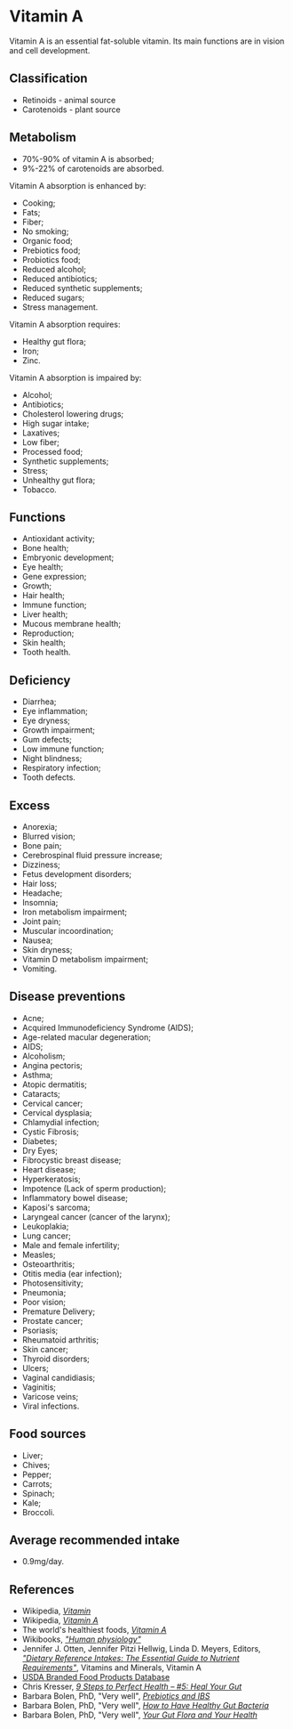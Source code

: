 # Vitamin A
Vitamin A is an essential fat-soluble vitamin. Its main functions are in vision and cell development.

## Classification
- Retinoids - animal source
- Carotenoids - plant source

## Metabolism
- 70%-90% of vitamin A is absorbed;
- 9%-22% of carotenoids are absorbed.

Vitamin A absorption is enhanced by:
- Cooking;
- Fats;
- Fiber;
- No smoking;
- Organic food;
- Prebiotics food;
- Probiotics food;
- Reduced alcohol;
- Reduced antibiotics;
- Reduced synthetic supplements;
- Reduced sugars;
- Stress management.

Vitamin A absorption requires:
- Healthy gut flora;
- Iron;
- Zinc.

Vitamin A absorption is impaired by:
- Alcohol;
- Antibiotics;
- Cholesterol lowering drugs;
- High sugar intake;
- Laxatives;
- Low fiber;
- Processed food;
- Synthetic supplements;
- Stress;
- Unhealthy gut flora;
- Tobacco.

## Functions
- Antioxidant activity;
- Bone health;
- Embryonic development;
- Eye health;
- Gene expression;
- Growth;
- Hair health;
- Immune function;
- Liver health;
- Mucous membrane health;
- Reproduction;
- Skin health;
- Tooth health.

## Deficiency
- Diarrhea;
- Eye inflammation;
- Eye dryness;
- Growth impairment;
- Gum defects;
- Low immune function;
- Night blindness;
- Respiratory infection;
- Tooth defects.

## Excess
- Anorexia;
- Blurred vision;
- Bone pain;
- Cerebrospinal fluid pressure increase;
- Dizziness;
- Fetus development disorders;
- Hair loss;
- Headache;
- Insomnia;
- Iron metabolism impairment;
- Joint pain;
- Muscular incoordination;
- Nausea;
- Skin dryness;
- Vitamin D metabolism impairment;
- Vomiting.

## Disease preventions
- Acne;
- Acquired Immunodeficiency Syndrome (AIDS);
- Age-related macular degeneration;
- AIDS;
- Alcoholism;
- Angina pectoris;
- Asthma;
- Atopic dermatitis;
- Cataracts;
- Cervical cancer;
- Cervical dysplasia;
- Chlamydial infection;
- Cystic Fibrosis;
- Diabetes;
- Dry Eyes;
- Fibrocystic breast disease;
- Heart disease;
- Hyperkeratosis;
- Impotence (Lack of sperm production);
- Inflammatory bowel disease;
- Kaposi's sarcoma;
- Laryngeal cancer (cancer of the larynx);
- Leukoplakia;
- Lung cancer;
- Male and female infertility;
- Measles;
- Osteoarthritis;
- Otitis media (ear infection);
- Photosensitivity;
- Pneumonia;
- Poor vision;
- Premature Delivery;
- Prostate cancer;
- Psoriasis;
- Rheumatoid arthritis;
- Skin cancer;
- Thyroid disorders;
- Ulcers;
- Vaginal candidiasis;
- Vaginitis;
- Varicose veins;
- Viral infections.

## Food sources
- Liver;
- Chives;
- Pepper;
- Carrots;
- Spinach;
- Kale;
- Broccoli.

## Average recommended intake
- 0.9mg/day.

## References
- Wikipedia, [_Vitamin_](https://en.wikipedia.org/wiki/Vitamin)
- Wikipedia, [_Vitamin A_](https://en.wikipedia.org/wiki/Vitamin_A)
- The world's healthiest foods, [_Vitamin A_](http://www.whfoods.com/genpage.php?tname=nutrient&dbid=106)
- Wikibooks, [_"Human physiology"_](https://en.Wikibooks.org/wiki/Human_Physiology/Nutrition#Vitamins)
- Jennifer J. Otten, Jennifer Pitzi Hellwig, Linda D. Meyers, Editors, [_"Dietary Reference Intakes: The Essential Guide to Nutrient Requirements"_](https://www.amazon.com/Dietary-Reference-Intakes-Essential-Requirements/dp/0309157420), Vitamins and Minerals, Vitamin A
- [USDA Branded Food Products Database](https://ndb.nal.usda.gov/ndb/nutrients/report/nutrientsfrm?max=1000&offset=0&totCount=0&nutrient1=320&nutrient2=&nutrient3=&subset=0&sort=c&measureby=g)
- Chris Kresser, [_9 Steps to Perfect Health – #5: Heal Your Gut_](https://chriskresser.com/9-steps-to-perfect-health-5-heal-your-gut/)
- Barbara Bolen, PhD, "Very well", [_Prebiotics and IBS_](https://www.verywell.com/prebiotics-and-ibs-1944748)
- Barbara Bolen, PhD, "Very well", [_How to Have Healthy Gut Bacteria_](https://www.verywell.com/how-to-have-healthy-gut-bacteria-1945326)
- Barbara Bolen, PhD, "Very well", [_Your Gut Flora and Your Health_](https://www.verywell.com/what-are-your-gut-flora-1944914)